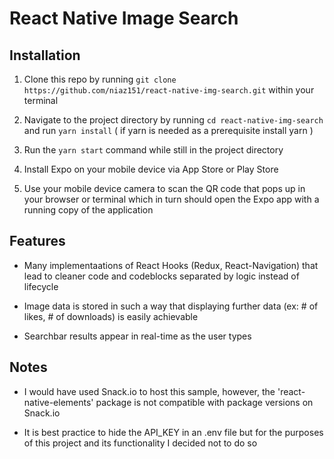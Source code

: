 # React Native Image Search

## Installation ##

1. Clone this repo by running ```git clone https://github.com/niaz151/react-native-img-search.git``` within your terminal 

2. Navigate to the project directory by running ```cd react-native-img-search``` and run ```yarn install``` ( if yarn is needed as a prerequisite install yarn )

3. Run the ```yarn start``` command while still in the project directory

4. Install Expo on your mobile device via App Store or Play Store

5. Use your mobile device camera to scan the QR code that pops up in your browser or terminal which in turn should open the Expo app with a running copy of the application

## Features ##

- Many implementaations of React Hooks (Redux, React-Navigation) that lead to cleaner code and codeblocks separated by logic instead of lifecycle

- Image data is stored in such a way that displaying further data (ex: # of likes, # of downloads) is easily achievable

- Searchbar results appear in real-time as the user types

## Notes ##

- I would have used Snack.io to host this sample, however, the 'react-native-elements' package is not compatible with package versions on Snack.io

- It is best practice to hide the API_KEY in an .env file but for the purposes of this project and its functionality I decided not to do so

